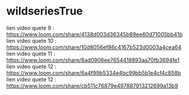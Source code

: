 # wildseriesTrue

lien video quete 9 : https://www.loom.com/share/4138d003d36345b89ee60d71005bb41b <br/>
lien video quete 10 : https://www.loom.com/share/10d8056ef86c4167b523d0003a4cea64 <br/>
lien video quete 11 : https://www.loom.com/share/8ad0906ee7654418893aa70fb3694fe1 </br>
lien video quete 12 : https://www.loom.com/share/6a4f99b5334e4bc99bb5b1e4cf4c858b  </br>
lien video quete 12 : https://www.loom.com/share/cb511c76879e497887913212699a13b9

